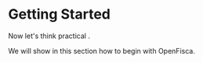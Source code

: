 # Getting Started

Now let's think practical .

We will show in this section how to begin with OpenFisca.


